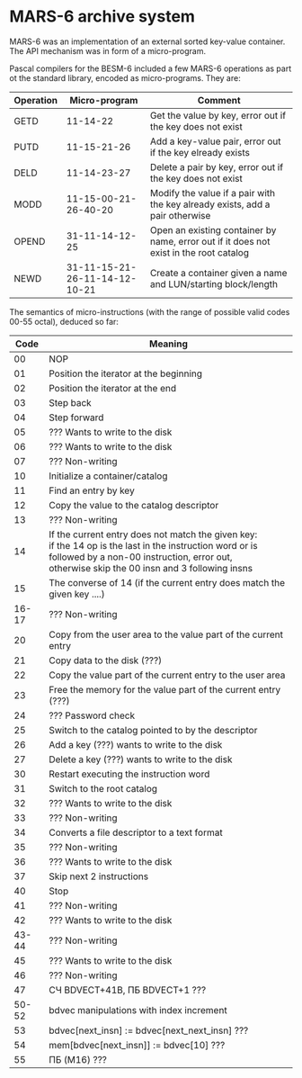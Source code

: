 # MARS-6 archive system

MARS-6 was an implementation of an external sorted key-value container.
The API mechanism was in form of a micro-program.

Pascal compilers for the BESM-6 included a few MARS-6 operations as part ot the standard library, encoded as micro-programs.
They are:

| Operation | Micro-program | Comment |
| --- | --- | --- |
| GETD | 11-14-22 | Get the value by key, error out if the key does not exist |
| PUTD | 11-15-21-26 | Add a key-value pair, error out if the key elready exists |
| DELD | 11-14-23-27 | Delete a pair by key, error out if the key does not exist |
| MODD | 11-15-00-21-26-40-20 | Modify the value if a pair with the key already exists, add a pair otherwise |
| OPEND | 31-11-14-12-25 | Open an existing container by name, error out if it does not exist in the root catalog |
| NEWD | 31-11-15-21-26-11-14-12-10-21 | Create a container given a name and LUN/starting block/length |

The semantics of micro-instructions (with the range of possible valid codes 00-55 octal), deduced so far:

| Code | Meaning |
| --- | --- |
| 00 | NOP |
| 01 | Position the iterator at the beginning |
| 02 | Position the iterator at the end |
| 03 | Step back | 
| 04 | Step forward |
| 05 | ??? Wants to write to the disk |
| 06 | ??? Wants to write to the disk |
| 07 | ??? Non-writing |
| 10 | Initialize a container/catalog |
| 11 | Find an entry by key |
| 12 | Copy the value to the catalog descriptor |
| 13 | ??? Non-writing |
| 14 | If the current entry does not match the given key:<br>if the 14 op is the last in the instruction word or is followed by a non-00 instruction, error out,<br>otherwise skip the 00 insn and 3 following insns |
| 15 | The converse of 14 (if the current entry does match  the given key ....) |
| 16-17 | ??? Non-writing | 
| 20 | Copy from the user area to the value part of the current entry |
| 21 | Copy data to the disk (???) | 
| 22 | Copy the value part of the current entry to the user area |
| 23 | Free the memory for the value part of the current entry (???) |
| 24 | ??? Password check |
| 25 | Switch to the catalog pointed to by the descriptor |
| 26 | Add a key (???) wants to write to the disk |
| 27 | Delete a key (???) wants to write to the disk |
| 30 | Restart executing the instruction word |
| 31 | Switch to the root catalog |
| 32 | ??? Wants to write to the disk |
| 33 | ??? Non-writing |
| 34 | Converts a file descriptor to a text format |
| 35 | ??? Non-writing |
| 36 | ??? Wants to write to the disk |
| 37 | Skip next 2 instructions |
| 40 | Stop |
| 41 | ??? Non-writing |
| 42 | ??? Wants to write to the disk |
| 43-44 | ??? Non-writing |
| 45 | ??? Wants to write to the disk |
| 46 | ??? Non-writing |
| 47 | СЧ BDVECT+41B, ПБ BDVECT+1 ??? |
| 50-52 | bdvec manipulations with index increment  |
| 53 | bdvec[next_insn] := bdvec[next_next_insn] ??? |
| 54 | mem[bdvec[next_insn]] := bdvec[10] ??? |
| 55 | ПБ (M16) ??? |
